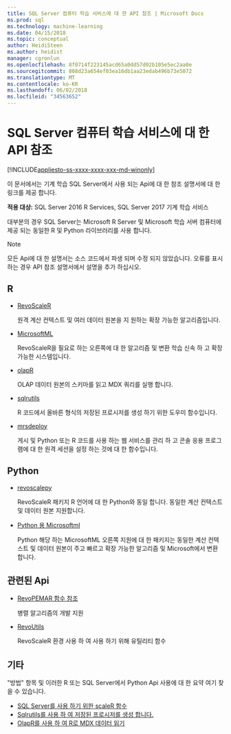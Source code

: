 ```yaml
---
title: SQL Server 컴퓨터 학습 서비스에 대 한 API 참조 | Microsoft Docs
ms.prod: sql
ms.technology: machine-learning
ms.date: 04/15/2018
ms.topic: conceptual
author: HeidiSteen
ms.author: heidist
manager: cgronlun
ms.openlocfilehash: 8f0714f223145acd65a0dd57d02b105e5ec2aa0e
ms.sourcegitcommit: 808d23a654ef03ea16db1aa23edab496b73e5072
ms.translationtype: MT
ms.contentlocale: ko-KR
ms.lasthandoff: 06/02/2018
ms.locfileid: "34563652"
---
```

# <a name="api-reference-for-sql-server-machine-learning-services"></a>SQL Server 컴퓨터 학습 서비스에 대 한 API 참조
[!INCLUDE[appliesto-ss-xxxx-xxxx-xxx-md-winonly](../../includes/appliesto-ss-xxxx-xxxx-xxx-md-winonly.md)]

이 문서에서는 기계 학습 SQL Server에서 사용 되는 Api에 대 한 참조 설명서에 대 한 링크를 제공 합니다.

**적용 대상:** SQL Server 2016 R Services, SQL Server 2017 기계 학습 서비스

대부분의 경우 SQL Server는 Microsoft R Server 및 Microsoft 학습 서버 컴퓨터에 제공 되는 동일한 R 및 Python 라이브러리를 사용 합니다. 

> [!NOTE]
> 모든 Api에 대 한 설명서는 소스 코드에서 파생 되며 수정 되지 않았습니다. 오류를 표시 하는 경우 API 참조 설명서에서 설명을 추가 하십시오. 

## <a name="r"></a>R

+ [RevoScaleR](https://docs.microsoft.com/machine-learning-server/r-reference/revoscaler/revoscaler)

    원격 계산 컨텍스트 및 여러 데이터 원본을 지 원하는 확장 가능한 알고리즘입니다.

+ [MicrosoftML](https://docs.microsoft.com/machine-learning-server/r-reference/microsoftml/microsoftml-package)

    RevoScaleR을 필요로 하는 오른쪽에 대 한 알고리즘 및 변환 학습 신속 하 고 확장 가능한 시스템입니다.

+ [olapR](https://docs.microsoft.com/machine-learning-server/r-reference/olapr/olapr)

   OLAP 데이터 원본의 스키마를 읽고 MDX 쿼리를 실행 합니다.

+ [sqlrutils](https://docs.microsoft.com/machine-learning-server/r-reference/sqlrutils/sqlrutils)

    R 코드에서 올바른 형식의 저장된 프로시저를 생성 하기 위한 도우미 함수입니다.

+ [mrsdeploy](https://docs.microsoft.com/machine-learning-server/r-reference/mrsdeploy/mrsdeploy-package)

   게시 및 Python 또는 R 코드를 사용 하는 웹 서비스를 관리 하 고 콘솔 응용 프로그램에 대 한 원격 세션을 설정 하는 것에 대 한 함수입니다.

## <a name="python"></a>Python

+ [revoscalepy](https://docs.microsoft.com/machine-learning-server/python-reference/revoscalepy/revoscalepy-package)

    RevoScaleR 패키지 R 언어에 대 한 Python와 동일 합니다. 동일한 계산 컨텍스트 및 데이터 원본 지원합니다.

+ [Python 용 Microsoftml](https://docs.microsoft.com/machine-learning-server/python-reference/microsoftml/microsoftml-package)

    Python 해당 하는 MicrosoftML 오른쪽 지원에 대 한 패키지는 동일한 계산 컨텍스트 및 데이터 원본이 주고 빠르고 확장 가능한 알고리즘 및 Microsoft에서 변환 합니다. 

## <a name="related-apis"></a>관련된 Api

+ [RevoPEMAR 함수 참조](https://docs.microsoft.com/machine-learning-server/r-reference/revopemar/pemar)

    병렬 알고리즘의 개발 지원

+ [RevoUtils](https://docs.microsoft.com/machine-learning-server/r-reference/revoutils/revoutils)

    RevoScaleR 환경 사용 하 여 사용 하기 위해 유틸리티 함수

## <a name="other"></a>기타

"방법" 항목 및 이러한 R 또는 SQL Server에서 Python Api 사용에 대 한 요약 여기 찾을 수 있습니다.

+ [SQL Server를 사용 하기 위한 scaleR 함수](scaler-functions-for-working-with-sql-server-data.md)
+ [Sqlrutils를 사용 하 여 저장된 프로시저를 생성 합니다.](generating-an-r-stored-procedure-for-r-code-using-the-sqlrutils-package.md)
+ [OlapR를 사용 하 여 R로 MDX 데이터 읽기](how-to-create-mdx-queries-using-olapr.md)
